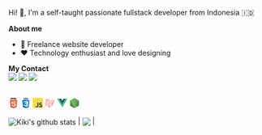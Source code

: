 Hi! 👋, I'm a self-taught passionate fullstack developer from Indonesia 🇮🇩

**About me**

- 💼 Freelance website developer
- ❤ Technology enthusiast and love designing

**My Contact**<br>
<a href="https://www.linkedin.com/in/rizki-mahjati/" target="_blank"><img src="https://img.shields.io/badge/-LinkedIn-%230077B5?style=for-the-badge&logo=linkedin&logoColor=white"></a>
<a href="[https://www.instagram.com/rmph138]" target="_blank"><img src="https://img.shields.io/badge/-Instagram-%23E4405F?style=for-the-badge&logo=instagram&logoColor=white" target="_blank"></a>
  <a href = "mailto: rizkimahjati845@gmail.com"><img src="https://img.shields.io/badge/-Gmail-%23333?style=for-the-badge&logo=gmail&logoColor=white" target="_blank"></a>
  <br><br>

<code><img height="20" alt="javascript" src="https://raw.githubusercontent.com/github/explore/80688e429a7d4ef2fca1e82350fe8e3517d3494d/topics/html/html.png"></code>
<code><img height="20" alt="javascript" src="https://raw.githubusercontent.com/github/explore/80688e429a7d4ef2fca1e82350fe8e3517d3494d/topics/css/css.png"></code>
<code><img height="20" alt="javascript" src="https://raw.githubusercontent.com/github/explore/80688e429a7d4ef2fca1e82350fe8e3517d3494d/topics/javascript/javascript.png"></code>
<code><img height="20" alt="laravel" src="https://raw.githubusercontent.com/github/explore/80688e429a7d4ef2fca1e82350fe8e3517d3494d/topics/laravel/laravel.png"></code>
<code><img height="20" alt="vue" src="https://raw.githubusercontent.com/github/explore/80688e429a7d4ef2fca1e82350fe8e3517d3494d/topics/vue/vue.png"></code>
<code><img height="20" alt="nodejs" src="https://raw.githubusercontent.com/github/explore/80688e429a7d4ef2fca1e82350fe8e3517d3494d/topics/nodejs/nodejs.png"></code> 

<img align="center" src="https://readme-template-kappa.vercel.app/api?username=ki-ki13&show_icons=true&include_all_commits=true&theme=buefy&hide_border=true/&rank_icon=github" alt="Kiki's github stats" /> | <img align="center" src="https://readme-template-kappa.vercel.app/api/top-langs/?username=ki-ki13&layout=compact&theme=buefy&hide_border=true" /> |
